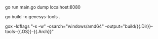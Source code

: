 go run main.go dump localhost:8080

go build -o genesys-tools .

gox -ldflags "-s -w" -osarch="windows/amd64" -output="build/{{.Dir}}-tools-{{.OS}}-{{.Arch}}"
